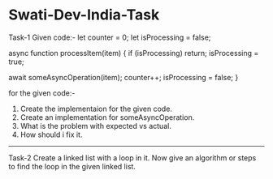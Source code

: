 # Swati-Dev-India-Task

Task-1
Given code:-
let counter = 0;
let isProcessing = false;

async function processItem(item) {
  if (isProcessing) return;
  isProcessing = true;
  
  await someAsyncOperation(item);
  counter++;
  isProcessing = false;
}

for the given code:-
1. Create the implementaion for the given code.
2. Create an implementation for someAsyncOperation.
3. What is the problem with expected vs actual.
4. How should i fix it.

---------------------------------------------------------------------------------------------------------------------------------------------------------------------------------------------------------

Task-2
Create a linked list with a loop in it. Now give an algorithm or steps to find the loop in the given linked list.

